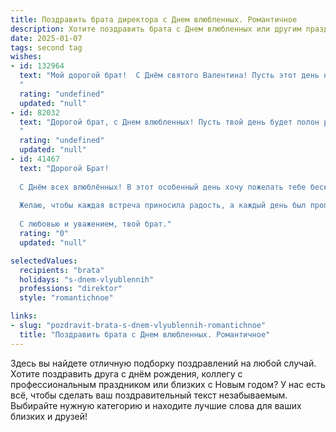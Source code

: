 ```yaml
---
title: Поздравить брата директора с Днем влюбленных. Романтичное
description: Хотите поздравить брата с Днем влюбленных или другим праздником? Наш ИИ создаст незабываемое поздравление, а вы обязательно выделитесь среди других.  
date: 2025-01-07
tags: second tag
wishes:
- id: 132964
  text: "Мой дорогой брат!  С Днём святого Валентина! Пусть этот день наполнится любовью, нежностью и романтикой, которые ты, как настоящий директор, умело управляешь в своей личной жизни.  Желаю тебе океан счастья и взаимных чувств!  Пусть твоя любовь будет яркой и неповторимой, как твой успех в работе.  С праздником!
  "
  rating: "undefined"
  updated: "null"
- id: 82032
  text: "Дорогой брат, с Днем влюбленных! Пусть твой день будет полон романтики, тепла и нежности, как твоя работа в качестве директора. Желаю тебе найти ту самую половинку, которая сделает твою жизнь ярче и счастливее!
  "
  rating: "undefined"
  updated: "null"
- id: 41467
  text: "Дорогой Брат!
  
  С Днём всех влюблённых! В этот особенный день хочу пожелать тебе бесконечных мгновений счастья, наполненных теплотой и любовью. Пусть твое сердце всегда будет заполнено светом и гармонией, а рядом — верные и понимающие люди, которые поддержат во всех начинаниях.
  
  Желаю, чтобы каждая встреча приносила радость, а каждый день был пропитан романтикой и вдохновением. Чтоб твоя жизнь была как самый красивый роман — яркой, насыщенной и незабываемой.
  
  С любовью и уважением, твой брат."
  rating: "0"
  updated: "null"

selectedValues:
  recipients: "brata"
  holidays: "s-dnem-vlyublennih"
  professions: "direktor"
  style: "romantichnoe"

links:
- slug: "pozdravit-brata-s-dnem-vlyublennih-romantichnoe"
  title: "Поздравить брата с Днем влюбленных. Романтичное"
---
```


Здесь вы найдете отличную подборку поздравлений на любой случай. 
Хотите поздравить друга с днём рождения, коллегу с профессиональным праздником или близких с Новым годом? У нас есть всё, чтобы сделать ваш поздравительный текст незабываемым. Выбирайте нужную категорию и находите лучшие слова для ваших близких и друзей!
